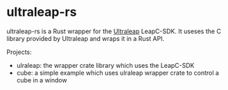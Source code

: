 # ultraleap-rs

ultraleap-rs is a Rust wrapper for the [Ultraleap](https://www.ultraleap.com/) LeapC-SDK. It useses the C library provided by Ultraleap and wraps it in a Rust API.

Projects:

- ulraleap: the wrapper crate library which uses the LeapC-SDK
- cube: a simple example which uses ulraleap wrapper crate to control a cube in a window